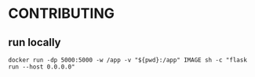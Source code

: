 # CONTRIBUTING

## run locally

```
docker run -dp 5000:5000 -w /app -v "${pwd}:/app" IMAGE sh -c "flask run --host 0.0.0.0"
```